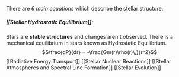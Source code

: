 There are *6 main equations* which describe the stellar structure:

##### [[Stellar Hydrostatic Equilibrium]]:
Stars are **stable structures** and changes aren't observed.
There is a mechanical equilibrium in stars known as Hydrostatic Equilibrium.
$$\frac{dP}{dr} = -\frac{Gm(r)\rho(r)\,}{r^2}$$
[[Radiative Energy Transport]]
[[Stellar Nuclear Reactions]]
[[Stellar Atmospheres and Spectral Line Formation]]
[[Stellar Evolution]]